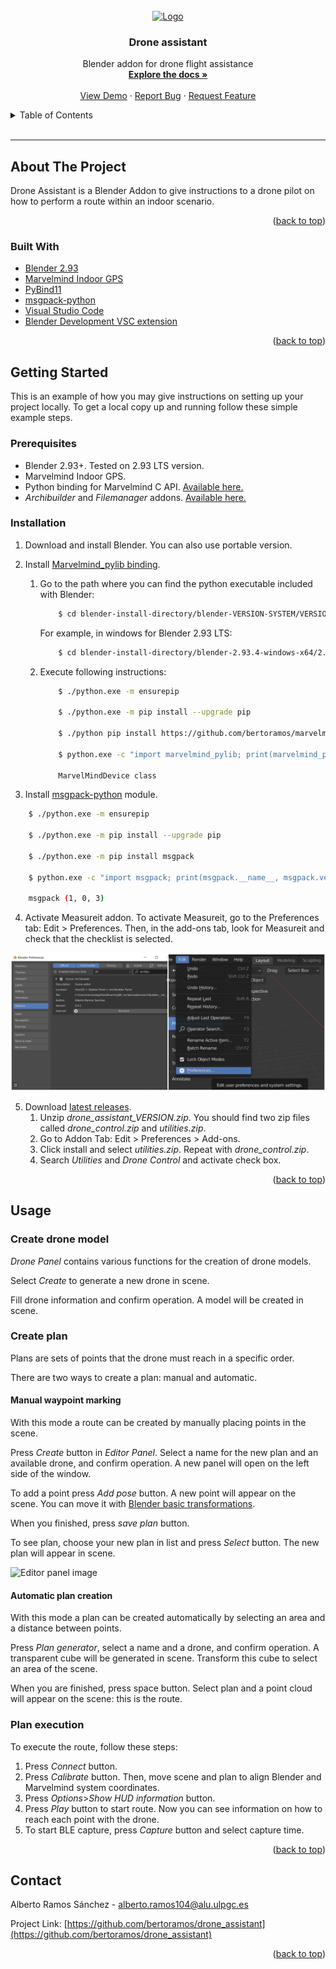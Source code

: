 <!--
# Debug execute

1. Install Visual Studio Code
2. Install Blender Development Extension : https://marketplace.visualstudio.com/items?itemName=JacquesLucke.blender-development
3. Install utilities addon in Blender.
3. Open drone_control folder with VSC.
4. Press CTRL-SHIFT-P, execute Blender Start and select Blender executable. Blender will open automatically.

-->

<div id="top"></div>

<!-- PROJECT SHIELDS -->
<!--
*** I'm using markdown "reference style" links for readability.
*** Reference links are enclosed in brackets [ ] instead of parentheses ( ).
*** See the bottom of this document for the declaration of the reference variables
*** for contributors-url, forks-url, etc. This is an optional, concise syntax you may use.
*** https://www.markdownguide.org/basic-syntax/#reference-style-links
-->

<!-- PROJECT LOGO -->
<br />
<div align="center">
  <a href="https://github.com/bertoramos/drone_assistant">
    <img src="images/logo.png" alt="Logo" width="80" height="80">
  </a>

<h3 align="center">Drone assistant</h3>

  <p align="center">
    Blender addon for drone flight assistance
    <br />
    <a href="https://github.com/bertoramos/drone_assistant"><strong>Explore the docs »</strong></a>
    <br />
    <br />
    <a href="https://www.youtube.com">View Demo</a>
    ·
    <a href="https://github.com/bertoramos/drone_assistant/issues">Report Bug</a>
    ·
    <a href="https://github.com/bertoramos/drone_assistant/issues">Request Feature</a>
  </p>
</div>



<!-- TABLE OF CONTENTS -->
<details>
  <summary>Table of Contents</summary>
  <ol>
    <li>
      <a href="#about-the-project">About The Project</a>
      <ul>
        <li><a href="#built-with">Built With</a></li>
      </ul>
    </li>
    <li>
      <a href="#getting-started">Getting Started</a>
      <ul>
        <li><a href="#prerequisites">Prerequisites</a></li>
        <li><a href="#installation">Installation</a></li>
        <li><a href="#debugging">Debugging</a></li>
      </ul>
    </li>
    <li><a href="#usage">Usage</a></li>
    <li><a href="#roadmap">Roadmap</a></li>
    <li><a href="#contributing">Contributing</a></li>
    <li><a href="#license">License</a></li>
    <li><a href="#contact">Contact</a></li>
    <li><a href="#acknowledgments">Acknowledgments</a></li>
  </ol>
</details>

<br>

---

<!-- ABOUT THE PROJECT -->
## About The Project

Drone Assistant is a Blender Addon to give instructions to a drone pilot on how to perform a route within an indoor scenario.

<p align="right">(<a href="#top">back to top</a>)</p>

### Built With

* [Blender 2.93](https://www.blender.org/download/releases/2-93/)
* [Marvelmind Indoor GPS](https://marvelmind.com/)
* [PyBind11](https://github.com/pybind/pybind11)
* [msgpack-python](https://github.com/msgpack/msgpack-python)
* [Visual Studio Code](https://code.visualstudio.com/)
* [Blender Development VSC extension](https://marketplace.visualstudio.com/items?itemName=JacquesLucke.blender-development)

<p align="right">(<a href="#top">back to top</a>)</p>



<!-- GETTING STARTED -->
## Getting Started

This is an example of how you may give instructions on setting up your project locally.
To get a local copy up and running follow these simple example steps.

### Prerequisites

 - Blender 2.93+. Tested on 2.93 LTS version.
 - Marvelmind Indoor GPS.
 - Python binding for Marvelmind C API. [Available here.](https://github.com/bertoramos/marvelmind_pylib)
 - *Archibuilder* and *Filemanager* addons. [Available here.](https://github.com/bertoramos/blender-editor)

### Installation

1. Download and install Blender. You can also use portable version.

2. Install [Marvelmind_pylib binding](https://github.com/bertoramos/marvelmind_pylib).
    1. Go to the path where you can find the python executable included with Blender:
        ```bash
            $ cd blender-install-directory/blender-VERSION-SYSTEM/VERSION/python/bin/
        ```

        For example, in windows for Blender 2.93 LTS: 
        ```bash
            $ cd blender-install-directory/blender-2.93.4-windows-x64/2.93/python/bin
        ```
    2. Execute following instructions:
        ```bash
            $ ./python.exe -m ensurepip
            
            $ ./python.exe -m pip install --upgrade pip
            
            $ ./python pip install https://github.com/bertoramos/marvelmind_pylib/releases/download/VERSION/SO-VERSION-FILE.zip

            $ python.exe -c "import marvelmind_pylib; print(marvelmind_pylib.__doc__)"

            MarvelMindDevice class

        ```

3. Install [msgpack-python](https://github.com/msgpack/msgpack-python) module.

```bash
    $ ./python.exe -m ensurepip

    $ ./python.exe -m pip install --upgrade pip
    
    $ ./python.exe -m pip install msgpack
    
    $ python.exe -c "import msgpack; print(msgpack.__name__, msgpack.version);"

    msgpack (1, 0, 3)

```

4. Activate Measureit addon. To activate Measureit, go to the Preferences tab: Edit > Preferences. Then, in the add-ons tab, look for Measureit and check that the checklist is selected.

![Activate addon menu](images/edit_install.png)

5. Download [latest releases](https://github.com/bertoramos/drone_assistant/releases).
    1. Unzip *drone_assistant_VERSION.zip*. You should find two zip files called *drone_control.zip* and *utilities.zip*.
    2. Go to Addon Tab: Edit > Preferences > Add-ons.
    3. Click install and select *utilities.zip*. Repeat with *drone_control.zip*.
    4. Search *Utilities* and *Drone Control* and activate check box.

<!-- 1. Get a free API Key at [https://example.com](https://example.com)
2. Clone the repo
   ```sh
   git clone https://github.com/bertoramos/drone_assistant.git
   ```
3. Install NPM packages
   ```sh
   npm install
   ```
4. Enter your API in `config.js`
   ```js
   const API_KEY = 'ENTER YOUR API';
   ```
-->

<p align="right">(<a href="#top">back to top</a>)</p>

<!-- USAGE EXAMPLES -->
## Usage

### Create drone model

*Drone Panel* contains various functions for the creation of drone models.

Select *Create* to generate a new drone in scene.

Fill drone information and confirm operation. A model will be created in scene.

### Create plan

Plans are sets of points that the drone must reach in a specific order.

There are two ways to create a plan: manual and automatic.

#### Manual waypoint marking

With this mode a route can be created by manually placing points in the scene.

Press *Create* button in *Editor Panel*. Select a name for the new plan and an available drone, and confirm operation. A new panel will open on the left side of the window.

To add a point press *Add pose* button. A new point will appear on the scene. You can move it with [Blender basic transformations](https://docs.blender.org/manual/en/latest/scene_layout/object/editing/transform/move.html).

When you finished, press *save plan* button.

To see plan, choose your new plan in list and press *Select* button. The new plan will appear in scene.

![Editor panel image]()

#### Automatic plan creation

With this mode a plan can be created automatically by selecting an area and a distance between points.

Press *Plan generator*, select a name and a drone, and confirm operation. A transparent cube will be generated in scene. Transform this cube to select an area of the scene. 

When you are finished, press space button. Select plan and a point cloud will appear on the scene: this is the route.

### Plan execution

To execute the route, follow these steps:

1. Press *Connect* button.
2. Press *Calibrate* button. Then, move scene and plan to align Blender and Marvelmind system coordinates.
3. Press *Options*>*Show HUD information* button.
4. Press *Play* button to start route. Now you can see information on how to reach each point with the drone.
5. To start BLE capture, press *Capture* button and select capture time. 

<p align="right">(<a href="#top">back to top</a>)</p>

<!-- CONTACT -->
## Contact

Alberto Ramos Sánchez - [alberto.ramos104@alu.ulpgc.es](mailto:alberto.ramos104@alu.ulpgc.es)

Project Link: [https://github.com/bertoramos/drone_assistant](https://github.com/bertoramos/drone_assistant)

<p align="right">(<a href="#top">back to top</a>)</p>